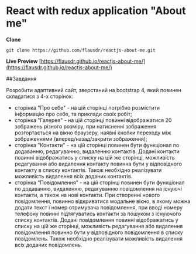 # React with redux application "About me"

**Clone**
```
git clone https://github.com/flausdr/reactjs-about-me.git
```

**Live Preview** [https://flausdr.github.io/reactjs-about-me/](https://flausdr.github.io/reactjs-about-me/)

##Завдання

Розробити адаптивний сайт, зверстаний на bootstrap 4, який повинен складатися з 4-х сторінок:
- сторінка "Про себе" - на цій сторінці потрібно розмістити інформацію про себе, та приклади своїх робіт;
- сторінка "Галерея" - на цій сторінці повинні відображатися 20 зображень різного розміру, при натисненні зображення розгортається на вікно браузеру, наявні кнопки переходу між зображеннями (вперед/назад/закрити зображення); 
- сторінка "Контакти" - на цій сторінці повинен бути функціонал по додаванню, редагуванню, видаленню контактів. Додані контакти повинні відображатись у списку на цій же сторінці, можливість редагування або видалення контакту повинна бути у відповідного контакту в списку контактів. Також необхідно реалізувати можливість видалення всіх доданих контактів. 
- сторінка "Повідомлення" -  на цій сторінці повинен бути функціонал по додаванню, видаленню, редагуванню повідомлення на існуючі контакти, а також на нові контакти. При створенні нового повідомлення, повинно відкриватися модальне вікно, в якому можна додати текст і номер отримувача повідомлення, при вводі номеру телефону повинні підтягуватись контакти за пошуком з існуючого списку контактів. Додані повідомлення повинні відображатись у списку на цій же сторінці, можливість редагування або видалення повідомлення повинно бути у відповідного повідомлення в списку повідомлень. Також необхідно реалізувати можливість видалення всіх доданих повідомлень.
